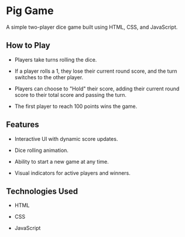 # Pig Game

A simple two-player dice game built using HTML, CSS, and JavaScript.

## How to Play

 - Players take turns rolling the dice.

- If a player rolls a 1, they lose their current round score, and the turn switches to the other player.

- Players can choose to "Hold" their score, adding their current round score to their total score and passing the turn.

- The first player to reach 100 points wins the game.

## Features

- Interactive UI with dynamic score updates.

- Dice rolling animation.

- Ability to start a new game at any time.

- Visual indicators for active players and winners.

## Technologies Used

- HTML

- CSS

- JavaScript